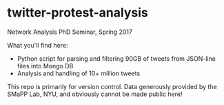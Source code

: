 # twitter-protest-analysis
Network Analysis PhD Seminar, Spring 2017

What you'll find here:
- Python script for parsing and filtering 90GB of tweets from JSON-line files into Mongo DB
- Analysis and handling of 10+ million tweets

This repo is primarily for version control. Data generously provided by the SMaPP Lab, NYU, and obviously cannot be made public here!
